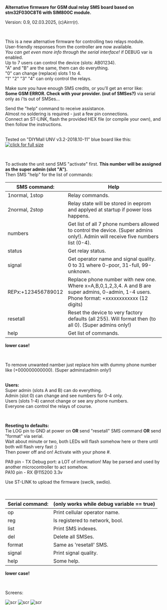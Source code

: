 **Alternative firmware for GSM dual relay SMS board based on stm32F030C8T6 with SIM800C module.**  
  
Version: 0.9, 02.03.2025, (c)Airrr(r).  
  
&nbsp;  
  
This is a new alternative firmware for controlling two relays module.  
User-friendly responses from the controller are now available.  
*You can get even more info through the serial interface!*  if DEBUG var is enabled.  
Up to 7 users can control the device (slots: AB01234).  
"A" and "B" are the same, them can do everything.  
"0" can change (replace) slots 1 to 4.  
"1" "2" "3" "4" can only control the relays.  
  
Make sure you have enough SMS credits, or you'll get an error like:  
**Some GSM ERROR. Check with your provider. (out of SMSes?)** via serial only as i'ts out of SMSes...  
  
 
Send the "help" command to receive assistance.  
Almost no soldering is required - just a few pin connections.  
Connect an ST-LINK, flash the provided HEX file (or compile your own), and then follow the instructions.  
  
&nbsp;  
Tested on "DIYMall UNV v3.2-2018.10-11" blue board like this:  
[![click for full size](PIC/pic_s.jpg)](PIC/pic_b.jpg)  
  
&nbsp;  
  
To activate the unit send SMS "activate" first. **This number will be assigned as the super admin (slot "A").**  
Then SMS "help" for the list of commands:  
  
|SMS command:|Help|  
|---|---|  
|1normal, 1stop|Relay commands.|  
|2normal, 2stop|Relay state will be stored in eeprom and applyed at startup if power loss happens.|  
|numbers|Get list of all 7 phone numbers allowed to control the device. (Super admins only!). Admin will receive five numbers list (0-4).|  
|status|Get relay status.|  
|signal|Get operator name and signal quality. 0 to 31 where 0-poor, 31-full, 99-unknown.|  
|REPx:+123456789012|Replace phone number with new one. Where x=A,B,0,1,2,3,4. A and B are super admins, 0-admin, 1-4 users. Phone format: +xxxxxxxxxxxx (12 digits)|  
|resetall|Reset the device to very factory defaults (all 255). Will format then (to all 0). (Super admins only!)|  
|help|Get list of commands.|  
**lower case!**  

&nbsp;  
  
To remove unwanted namber just replace him with dummy phone number like (+000000000000). (Super admins\admin only!)  
  
&nbsp;  
**Users:**  
Super admin (slots A and B) can do everything.  
Admin (slot 0) can change and see numbers for 0-4 only.  
Users (slots 1-4) cannot change or see any phone numbers.  
Everyone can control the relays of course.  
  
&nbsp;  
  
**Reseting to defaults:**  
Tie LOG pin to GND at power on **OR** send "resetall" SMS command **OR** send "format" via serial.  
Wait about minute or two, both LEDs will flash somehow here or there until both will flash very fast :)  
Then power off and on! Activate with your phone #.  
  
PA9  pin - TX  Debug port: a LOT of information! May be parsed and used by another microcontroller to act somehow.  
PA10 pin - RX  @115200 3.3v  
  
Use ST-LINK to upload the firmware (swclk, swdio).  
  
&nbsp;  
  
|Serial command:|(only works while debug variable == true)|  
|---|---|  
|op|Print cellular operator name.|  
|reg|Is registered to network, bool.|  
|list|Print SMS indexes.|  
|del|Delete all SMSes.|  
|format|Same as 'resetall' SMS.|  
|signal|Print signal quality.|  
|help|Some help.|  
**lower case!**  

&nbsp;  
  
Screens:  
  
![scr](PIC/scr_sms1.jpg)
![scr](PIC/scr_sms2.jpg)
![scr](PIC/scr_sms3.jpg)